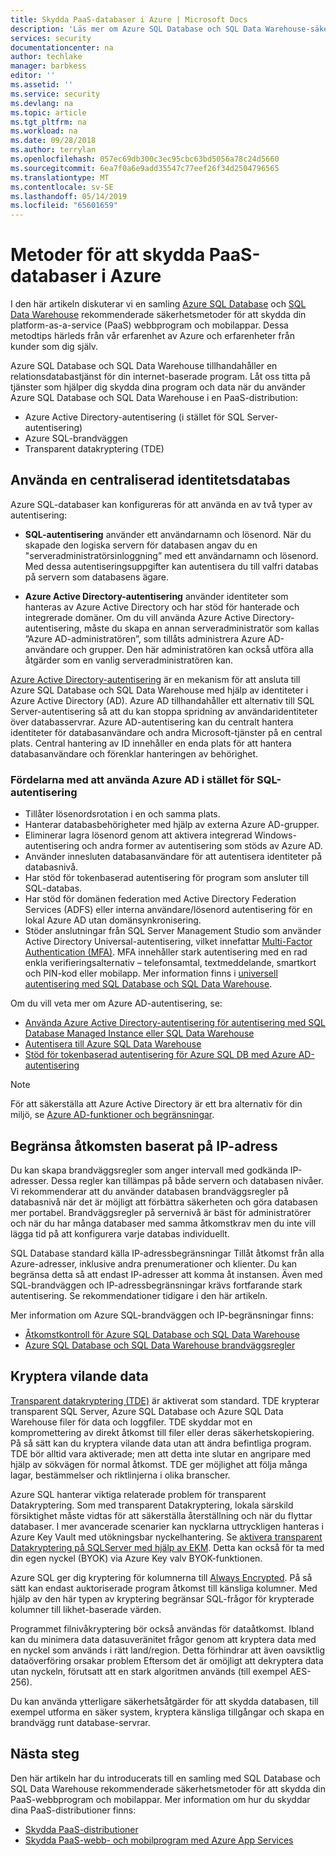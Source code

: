 ```yaml
---
title: Skydda PaaS-databaser i Azure | Microsoft Docs
description: 'Läs mer om Azure SQL Database och SQL Data Warehouse-säkerhet metoder för att skydda din PaaS-webbprogram och mobilappar. '
services: security
documentationcenter: na
author: techlake
manager: barbkess
editor: ''
ms.assetid: ''
ms.service: security
ms.devlang: na
ms.topic: article
ms.tgt_pltfrm: na
ms.workload: na
ms.date: 09/28/2018
ms.author: terrylan
ms.openlocfilehash: 057ec69db300c3ec95cbc63bd5056a78c24d5660
ms.sourcegitcommit: 6ea7f0a6e9add35547c77eef26f34d2504796565
ms.translationtype: MT
ms.contentlocale: sv-SE
ms.lasthandoff: 05/14/2019
ms.locfileid: "65601659"
---
```

# <a name="best-practices-for-securing-paas-databases-in-azure"></a>Metoder för att skydda PaaS-databaser i Azure

I den här artikeln diskuterar vi en samling [Azure SQL Database](../sql-database/sql-database-technical-overview.md) och [SQL Data Warehouse](../sql-data-warehouse/sql-data-warehouse-overview-what-is.md) rekommenderade säkerhetsmetoder för att skydda din platform-as-a-service (PaaS) webbprogram och mobilappar. Dessa metodtips härleds från vår erfarenhet av Azure och erfarenheter från kunder som dig själv.

Azure SQL Database och SQL Data Warehouse tillhandahåller en relationsdatabastjänst för din internet-baserade program. Låt oss titta på tjänster som hjälper dig skydda dina program och data när du använder Azure SQL Database och SQL Data Warehouse i en PaaS-distribution:

- Azure Active Directory-autentisering (i stället för SQL Server-autentisering)
- Azure SQL-brandväggen
- Transparent datakryptering (TDE)

## <a name="use-a-centralized-identity-repository"></a>Använda en centraliserad identitetsdatabas
Azure SQL-databaser kan konfigureras för att använda en av två typer av autentisering:

- **SQL-autentisering** använder ett användarnamn och lösenord. När du skapade den logiska servern för databasen angav du en "serveradministratörsinloggning” med ett användarnamn och lösenord. Med dessa autentiseringsuppgifter kan autentisera du till valfri databas på servern som databasens ägare.

- **Azure Active Directory-autentisering** använder identiteter som hanteras av Azure Active Directory och har stöd för hanterade och integrerade domäner. Om du vill använda Azure Active Directory-autentisering, måste du skapa en annan serveradministratör som kallas ”Azure AD-administratören”, som tillåts administrera Azure AD-användare och grupper. Den här administratören kan också utföra alla åtgärder som en vanlig serveradministratören kan.

[Azure Active Directory-autentisering](../active-directory/develop/authentication-scenarios.md) är en mekanism för att ansluta till Azure SQL Database och SQL Data Warehouse med hjälp av identiteter i Azure Active Directory (AD). Azure AD tillhandahåller ett alternativ till SQL Server-autentisering så att du kan stoppa spridning av användaridentiteter över databasservrar. Azure AD-autentisering kan du centralt hantera identiteter för databasanvändare och andra Microsoft-tjänster på en central plats. Central hantering av ID innehåller en enda plats för att hantera databasanvändare och förenklar hanteringen av behörighet.  

### <a name="benefits-of-using-azure-ad-instead-of-sql-authentication"></a>Fördelarna med att använda Azure AD i stället för SQL-autentisering
- Tillåter lösenordsrotation i en och samma plats.
- Hanterar databasbehörigheter med hjälp av externa Azure AD-grupper.
- Eliminerar lagra lösenord genom att aktivera integrerad Windows-autentisering och andra former av autentisering som stöds av Azure AD.
- Använder innesluten databasanvändare för att autentisera identiteter på databasnivå.
- Har stöd för tokenbaserad autentisering för program som ansluter till SQL-databas.
- Har stöd för domänen federation med Active Directory Federation Services (ADFS) eller interna användare/lösenord autentisering för en lokal Azure AD utan domänsynkronisering.
- Stöder anslutningar från SQL Server Management Studio som använder Active Directory Universal-autentisering, vilket innefattar [Multi-Factor Authentication (MFA)](../active-directory/authentication/multi-factor-authentication.md). MFA innehåller stark autentisering med en rad enkla verifieringsalternativ – telefonsamtal, textmeddelande, smartkort och PIN-kod eller mobilapp. Mer information finns i [universell autentisering med SQL Database och SQL Data Warehouse](../sql-database/sql-database-ssms-mfa-authentication.md).

Om du vill veta mer om Azure AD-autentisering, se:

- [Använda Azure Active Directory-autentisering för autentisering med SQL Database Managed Instance eller SQL Data Warehouse](../sql-database/sql-database-aad-authentication.md)
- [Autentisera till Azure SQL Data Warehouse](../sql-data-warehouse/sql-data-warehouse-authentication.md)
- [Stöd för tokenbaserad autentisering för Azure SQL DB med Azure AD-autentisering](../sql-database/sql-database-aad-authentication.md)

> [!NOTE]
> För att säkerställa att Azure Active Directory är ett bra alternativ för din miljö, se [Azure AD-funktioner och begränsningar](../sql-database/sql-database-aad-authentication.md#azure-ad-features-and-limitations).
>
>

## <a name="restrict-access-based-on-ip-address"></a>Begränsa åtkomsten baserat på IP-adress
Du kan skapa brandväggsregler som anger intervall med godkända IP-adresser. Dessa regler kan tillämpas på både servern och databasen nivåer. Vi rekommenderar att du använder databasen brandväggsregler på databasnivå när det är möjligt att förbättra säkerheten och göra databasen mer portabel. Brandväggsregler på servernivå är bäst för administratörer och när du har många databaser med samma åtkomstkrav men du inte vill lägga tid på att konfigurera varje databas individuellt.

SQL Database standard källa IP-adressbegränsningar Tillåt åtkomst från alla Azure-adresser, inklusive andra prenumerationer och klienter. Du kan begränsa detta så att endast IP-adresser att komma åt instansen. Även med SQL-brandväggen och IP-adressbegränsningar krävs fortfarande stark autentisering. Se rekommendationer tidigare i den här artikeln.

Mer information om Azure SQL-brandväggen och IP-begränsningar finns:

- [Åtkomstkontroll för Azure SQL Database och SQL Data Warehouse](../sql-database/sql-database-control-access.md)
- [Azure SQL Database och SQL Data Warehouse brandväggsregler](../sql-database/sql-database-firewall-configure.md)


## <a name="encrypt-data-at-rest"></a>Kryptera vilande data
[Transparent datakryptering (TDE)](/sql/relational-databases/security/encryption/transparent-data-encryption) är aktiverat som standard. TDE krypterar transparent SQL Server, Azure SQL Database och Azure SQL Data Warehouse filer för data och loggfiler. TDE skyddar mot en kompromettering av direkt åtkomst till filer eller deras säkerhetskopiering. På så sätt kan du kryptera vilande data utan att ändra befintliga program. TDE bör alltid vara aktiverade; men att detta inte slutar en angripare med hjälp av sökvägen för normal åtkomst. TDE ger möjlighet att följa många lagar, bestämmelser och riktlinjerna i olika branscher.

Azure SQL hanterar viktiga relaterade problem för transparent Datakryptering. Som med transparent Datakryptering, lokala särskild försiktighet måste vidtas för att säkerställa återställning och när du flyttar databaser. I mer avancerade scenarier kan nycklarna uttryckligen hanteras i Azure Key Vault med utökningsbar nyckelhantering. Se [aktivera transparent Datakryptering på SQLServer med hjälp av EKM](/sql/relational-databases/security/encryption/enable-tde-on-sql-server-using-ekm). Detta kan också för ta med din egen nyckel (BYOK) via Azure Key valv BYOK-funktionen.

Azure SQL ger dig kryptering för kolumnerna till [Always Encrypted](/sql/relational-databases/security/encryption/always-encrypted-database-engine). På så sätt kan endast auktoriserade program åtkomst till känsliga kolumner. Med hjälp av den här typen av kryptering begränsar SQL-frågor för krypterade kolumner till likhet-baserade värden.

Programmet filnivåkryptering bör också användas för dataåtkomst. Ibland kan du minimera data datasuveränitet frågor genom att kryptera data med en nyckel som används i rätt land/region. Detta förhindrar att även oavsiktlig dataöverföring orsakar problem Eftersom det är omöjligt att dekryptera data utan nyckeln, förutsatt att en stark algoritmen används (till exempel AES-256).

Du kan använda ytterligare säkerhetsåtgärder för att skydda databasen, till exempel utforma en säker system, kryptera känsliga tillgångar och skapa en brandvägg runt database-servrar.

## <a name="next-steps"></a>Nästa steg
Den här artikeln har du introducerats till en samling med SQL Database och SQL Data Warehouse rekommenderade säkerhetsmetoder för att skydda din PaaS-webbprogram och mobilappar. Mer information om hur du skyddar dina PaaS-distributioner finns:

- [Skydda PaaS-distributioner](security-paas-deployments.md)
- [Skydda PaaS-webb- och mobilprogram med Azure App Services](security-paas-applications-using-app-services.md)
